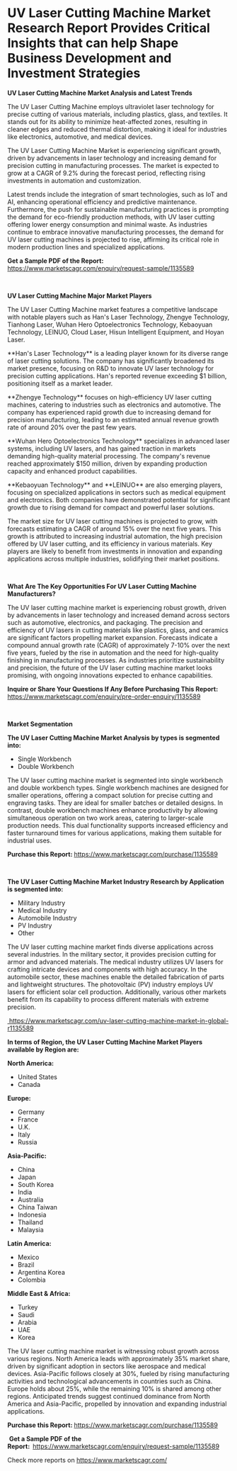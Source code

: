 <p><h1>UV Laser Cutting Machine Market Research Report Provides Critical Insights that can help Shape Business Development and Investment Strategies</h1></p><p><strong>UV Laser Cutting Machine Market Analysis and Latest Trends</strong></p>
<p><p>The UV Laser Cutting Machine employs ultraviolet laser technology for precise cutting of various materials, including plastics, glass, and textiles. It stands out for its ability to minimize heat-affected zones, resulting in cleaner edges and reduced thermal distortion, making it ideal for industries like electronics, automotive, and medical devices. </p><p>The UV Laser Cutting Machine Market is experiencing significant growth, driven by advancements in laser technology and increasing demand for precision cutting in manufacturing processes. The market is expected to grow at a CAGR of 9.2% during the forecast period, reflecting rising investments in automation and customization. </p><p>Latest trends include the integration of smart technologies, such as IoT and AI, enhancing operational efficiency and predictive maintenance. Furthermore, the push for sustainable manufacturing practices is prompting the demand for eco-friendly production methods, with UV laser cutting offering lower energy consumption and minimal waste. As industries continue to embrace innovative manufacturing processes, the demand for UV laser cutting machines is projected to rise, affirming its critical role in modern production lines and specialized applications.</p></p>
<p><strong>Get a Sample PDF of the Report:&nbsp;</strong> <a href="https://www.marketscagr.com/enquiry/request-sample/1135589?utm_campaign=2998&utm_medium=2&utm_source=Github&utm_content=ia&utm_term=09042025&utm_id=uv-laser-cutting-machine">https://www.marketscagr.com/enquiry/request-sample/1135589</a></p>
<p>&nbsp;</p>
<p><strong>UV Laser Cutting Machine Major Market Players</strong></p>
<p><p>The UV Laser Cutting Machine market features a competitive landscape with notable players such as Han's Laser Technology, Zhengye Technology, Tianhong Laser, Wuhan Hero Optoelectronics Technology, Kebaoyuan Technology, LEINUO, Cloud Laser, Hisun Intelligent Equipment, and Hoyan Laser. </p><p>**Han's Laser Technology** is a leading player known for its diverse range of laser cutting solutions. The company has significantly broadened its market presence, focusing on R&D to innovate UV laser technology for precision cutting applications. Han's reported revenue exceeding $1 billion, positioning itself as a market leader.</p><p>**Zhengye Technology** focuses on high-efficiency UV laser cutting machines, catering to industries such as electronics and automotive. The company has experienced rapid growth due to increasing demand for precision manufacturing, leading to an estimated annual revenue growth rate of around 20% over the past few years.</p><p>**Wuhan Hero Optoelectronics Technology** specializes in advanced laser systems, including UV lasers, and has gained traction in markets demanding high-quality material processing. The company's revenue reached approximately $150 million, driven by expanding production capacity and enhanced product capabilities.</p><p>**Kebaoyuan Technology** and **LEINUO** are also emerging players, focusing on specialized applications in sectors such as medical equipment and electronics. Both companies have demonstrated potential for significant growth due to rising demand for compact and powerful laser solutions.</p><p>The market size for UV laser cutting machines is projected to grow, with forecasts estimating a CAGR of around 15% over the next five years. This growth is attributed to increasing industrial automation, the high precision offered by UV laser cutting, and its efficiency in various materials. Key players are likely to benefit from investments in innovation and expanding applications across multiple industries, solidifying their market positions.</p></p>
<p>&nbsp;</p>
<p><strong>What Are The Key Opportunities For UV Laser Cutting Machine Manufacturers?</strong></p>
<p><p>The UV laser cutting machine market is experiencing robust growth, driven by advancements in laser technology and increased demand across sectors such as automotive, electronics, and packaging. The precision and efficiency of UV lasers in cutting materials like plastics, glass, and ceramics are significant factors propelling market expansion. Forecasts indicate a compound annual growth rate (CAGR) of approximately 7-10% over the next five years, fueled by the rise in automation and the need for high-quality finishing in manufacturing processes. As industries prioritize sustainability and precision, the future of the UV laser cutting machine market looks promising, with ongoing innovations expected to enhance capabilities.</p></p>
<p><strong>Inquire or Share Your Questions If Any Before Purchasing This Report:</strong> <a href="https://www.marketscagr.com/enquiry/pre-order-enquiry/1135589?utm_campaign=2998&utm_medium=2&utm_source=Github&utm_content=ia&utm_term=09042025&utm_id=uv-laser-cutting-machine">https://www.marketscagr.com/enquiry/pre-order-enquiry/1135589</a></p>
<p>&nbsp;</p>
<p><strong>Market Segmentation</strong></p>
<p><strong>The UV Laser Cutting Machine Market Analysis by types is segmented into:</strong></p>
<p><ul><li>Single Workbench</li><li>Double Workbench</li></ul></p>
<p><p>The UV laser cutting machine market is segmented into single workbench and double workbench types. Single workbench machines are designed for smaller operations, offering a compact solution for precise cutting and engraving tasks. They are ideal for smaller batches or detailed designs. In contrast, double workbench machines enhance productivity by allowing simultaneous operation on two work areas, catering to larger-scale production needs. This dual functionality supports increased efficiency and faster turnaround times for various applications, making them suitable for industrial uses.</p></p>
<p><strong>Purchase this Report:&nbsp;</strong><a href="https://www.marketscagr.com/purchase/1135589?utm_campaign=2998&utm_medium=2&utm_source=Github&utm_content=ia&utm_term=09042025&utm_id=uv-laser-cutting-machine">https://www.marketscagr.com/purchase/1135589</a></p>
<p>&nbsp;</p>
<p><strong>The UV Laser Cutting Machine Market Industry Research by Application is segmented into:</strong></p>
<p><ul><li>Military Industry</li><li>Medical Industry</li><li>Automobile Industry</li><li>PV Industry</li><li>Other</li></ul></p>
<p><p>The UV laser cutting machine market finds diverse applications across several industries. In the military sector, it provides precision cutting for armor and advanced materials. The medical industry utilizes UV lasers for crafting intricate devices and components with high accuracy. In the automobile sector, these machines enable the detailed fabrication of parts and lightweight structures. The photovoltaic (PV) industry employs UV lasers for efficient solar cell production. Additionally, various other markets benefit from its capability to process different materials with extreme precision.</p></p>
<p><a href="https://www.marketscagr.com/uv-laser-cutting-machine-market-in-global-r1135589?utm_campaign=2998&utm_medium=2&utm_source=Github&utm_content=ia&utm_term=09042025&utm_id=uv-laser-cutting-machine">&nbsp;https://www.marketscagr.com/uv-laser-cutting-machine-market-in-global-r1135589</a></p>
<p><strong>In terms of Region, the UV Laser Cutting Machine Market Players available by Region are:</strong></p>
<p>
    <p> <strong> North America: </strong>
        <ul>
            <li>United States</li>
            <li>Canada</li>
        </ul>
        </p> 
    <p> <strong> Europe: </strong>
        <ul>
            <li>Germany</li>
            <li>France</li>
            <li>U.K.</li>
            <li>Italy</li>
            <li>Russia</li>
        </ul>
        </p> 
    <p> <strong> Asia-Pacific: </strong>
        <ul>
            <li>China</li>
            <li>Japan</li>
            <li>South Korea</li>
            <li>India</li>
            <li>Australia</li>
            <li>China Taiwan</li>
            <li>Indonesia</li>
            <li>Thailand</li>
            <li>Malaysia</li>
        </ul>
        </p> 
    <p> <strong> Latin America: </strong>
        <ul>
            <li>Mexico</li>
            <li>Brazil</li>
            <li>Argentina Korea</li>
            <li>Colombia</li>
        </ul>
        </p> 
    <p> <strong> Middle East & Africa: </strong>
        <ul>
            <li>Turkey</li>
            <li>Saudi</li>
            <li>Arabia</li>
            <li>UAE</li>
            <li>Korea</li>
        </ul>
    </p>
    </p>
<p><p>The UV laser cutting machine market is witnessing robust growth across various regions. North America leads with approximately 35% market share, driven by significant adoption in sectors like aerospace and medical devices. Asia-Pacific follows closely at 30%, fueled by rising manufacturing activities and technological advancements in countries such as China. Europe holds about 25%, while the remaining 10% is shared among other regions. Anticipated trends suggest continued dominance from North America and Asia-Pacific, propelled by innovation and expanding industrial applications.</p></p>
<p><strong>Purchase this Report: </strong><a href="https://www.marketscagr.com/purchase/1135589?utm_campaign=2998&utm_medium=2&utm_source=Github&utm_content=ia&utm_term=09042025&utm_id=uv-laser-cutting-machine">https://www.marketscagr.com/purchase/1135589</a></p>
<p>&nbsp;<strong>Get a Sample PDF of the Report:&nbsp;&nbsp;</strong><a href="https://www.marketscagr.com/enquiry/request-sample/1135589?utm_campaign=2998&utm_medium=2&utm_source=Github&utm_content=ia&utm_term=09042025&utm_id=uv-laser-cutting-machine">https://www.marketscagr.com/enquiry/request-sample/1135589</a></p>
<p><strong></strong></p>
<p>Check more reports on <a href="https://www.marketscagr.com/?utm_campaign=2998&utm_medium=2&utm_source=Github&utm_content=ia&utm_term=09042025&utm_id=uv-laser-cutting-machine">https://www.marketscagr.com/</a></p>